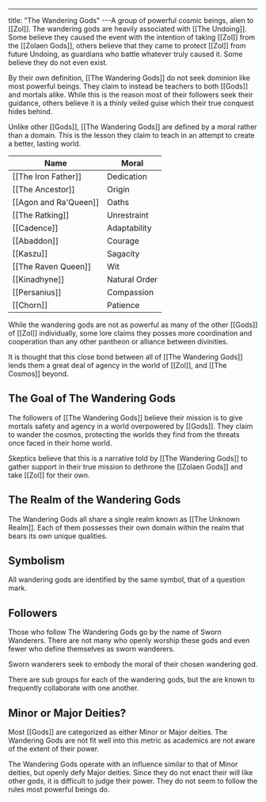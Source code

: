 ---
title: "The Wandering Gods"
---A group of powerful cosmic beings, alien to [[Zol]]. The wandering gods are heavily associated with [[The Undoing]]. Some believe they caused the event with the intention of taking [[Zol]] from the [[Zolaen Gods]], others believe that they came to protect [[Zol]] from future Undoing, as guardians who battle whatever truly caused it. Some believe they do not even exist.

By their own definition, [[The Wandering Gods]] do not seek dominion like most powerful beings. They claim to instead be teachers to both [[Gods]] and mortals alike. While this is the reason most of their followers seek their guidance, others believe it is a thinly veiled guise which their true conquest hides behind.

Unlike other [[Gods]], [[The Wandering Gods]] are defined by a moral rather than a domain. This is the lesson they claim to teach in an attempt to create a better, lasting world.

Name | Moral
------------ | ------------
[[The Iron Father]] | Dedication
[[The Ancestor]] | Origin
[[Agon and Ra'Queen]] | Oaths
[[The Ratking]] | Unrestraint
[[Cadence]] | Adaptability
[[Abaddon]] | Courage
[[Kaszu]] | Sagacity
[[The Raven Queen]] | Wit
[[Kinadhyne]] | Natural Order
[[Persanius]] | Compassion
[[Chorn]] | Patience 

While the wandering gods are not as powerful as many of the other [[Gods]] of [[Zol]] individually, some lore claims they posses more coordination and cooperation than any other pantheon or alliance between divinities.

It is thought that this close bond between all of [[The Wandering Gods]] lends them a great deal of agency in the world of [[Zol]], and [[The Cosmos]] beyond.

## The Goal of The Wandering Gods
The followers of [[The Wandering Gods]] believe their mission is to give mortals safety and agency in a world overpowered by [[Gods]]. They claim to wander the cosmos, protecting the worlds they find from the threats once faced in their home world.

Skeptics believe that this is a narrative told by [[The Wandering Gods]] to gather support in their true mission to dethrone the [[Zolaen Gods]] and take [[Zol]] for their own.

## The Realm of the Wandering Gods
The Wandering Gods all share a single realm known as [[The Unknown Realm]]. Each of them possesses their own domain within the realm that bears its own unique qualities.

## Symbolism
All wandering gods are identified by the same symbol, that of a question mark.

## Followers
Those who follow The Wandering Gods go by the name of Sworn Wanderers. There are not many who openly worship these gods and even fewer who define themselves as sworn wanderers.

Sworn wanderers seek to embody the moral of their chosen wandering god.

There are sub groups for each of the wandering gods, but the are known to frequently collaborate with one another.

## Minor or Major Deities?
Most [[Gods]] are categorized as either Minor or Major deities. The Wandering Gods are not fit well into this metric as academics are not aware of the extent of their power.

The Wandering Gods operate with an influence similar to that of Minor deities, but openly defy Major deities. Since they do not enact their will like other gods, it is difficult to judge their power. They do not seem to follow the rules most powerful beings do.